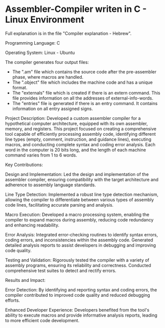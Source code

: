 # Assembler-Compiler writen in C - Linux Environment

Full explanation is in the file "Compiler explanation - Hebrew".

Programming Language: C

Operating System: Linux - Ubuntu

The compiler generates four output files:

- The ".am" file which contains the source code after the pre-assembler phase, where macros are handled.
- The ".object" file which includes the machine code and has a unique format.
- The "externals" file which is created if there is an extern command. This file provides information on all the addresses of external-info-words.
- The "entries" file is generated if there is an entry command. It contains information on all entry assigned signs.

Project Description: Developed a custom assembler compiler for a hypothetical computer architecture, equipped with its own assembler, memory, and registers. This project focused on creating a comprehensive tool capable of efficiently processing assembly code, identifying different line types (empty, comment, instruction, and guidance lines), executing macros, and conducting complete syntax and coding error analysis.
Each word in the computer is 20 bits long, and the length of each machine command varies from 1 to 6 words.

Key Contributions:

Design and Implementation: Led the design and implementation of the assembler compiler, ensuring compatibility with the target architecture and adherence to assembly language standards.

Line Type Detection: Implemented a robust line type detection mechanism, allowing the compiler to differentiate between various types of assembly code lines, facilitating accurate parsing and analysis.

Macro Execution: Developed a macro processing system, enabling the compiler to expand macros during assembly, reducing code redundancy and enhancing readability.

Error Analysis: Integrated error-checking routines to identify syntax errors, coding errors, and inconsistencies within the assembly code. Generated detailed analysis reports to assist developers in debugging and improving code quality.

Testing and Validation: Rigorously tested the compiler with a variety of assembly programs, ensuring its reliability and correctness. Conducted comprehensive test suites to detect and rectify errors.

Results and Impact:

Error Detection: By identifying and reporting syntax and coding errors, the compiler contributed to improved code quality and reduced debugging efforts.

Enhanced Developer Experience: Developers benefited from the tool's ability to execute macros and provide informative analysis reports, leading to more efficient code development.
